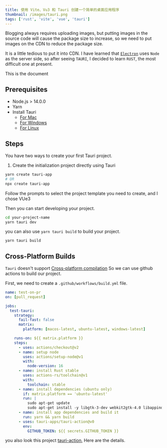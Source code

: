 ```yaml
---
title: 使用 Vite、Vu3 和 Tauri 创建一个简单的桌面应用程序
thumbnail: /images/tauri.png
tags: ['rust', 'vite', 'vue', 'tauri']
---
```


Blogging always requires uploading images, but putting images in the source code will cause the package size to increase, so we need to put images on the CDN to reduce the package size.

It is a little tedious to put it into CDN. I have learned that [`Electron`](https://www.electronjs.org/) uses `Node` as the server side, so after seeing `TAURI`, I decided to learn `RUST`, the most difficult one at present.

This is the document

## Prerequisites

- Node.js > 14.0.0
- Yarn
- Install Tauri
  - [For Mac](https://tauri.studio/v1/guides/getting-started/prerequisites#setting-up-macos)
  - [For Windows](https://tauri.studio/v1/guides/getting-started/prerequisites#setting-up-windows)
  - [For Linux](https://tauri.studio/v1/guides/getting-started/prerequisites#setting-up-linux)

## Steps

You have two ways to create your first Tauri project.

1. Create the initialization project directly using Tauri

```bash
yarn create tauri-app
# OR
npx create tauri-app
```

Follow the prompts to select the project template you need to create, and I chose VUe3

Then you can start developing your project.

```bash
cd your-project-name
yarn tauri dev
```

you can also use `yarn tauri build` to build your project.

```bash
yarn tauri build
```

## Cross-Platform Builds

`Tauri` doesn't support [Cross-platform compilation](https://github.com/tauri-apps/tauri/issues/1114#issuecomment-777948205) So we can use github actions to build our project.

First, we need to create a `.github/workflows/build.yml` file.

```yaml
name: test-on-pr
on: [pull_request]

jobs:
  test-tauri:
    strategy:
      fail-fast: false
      matrix:
        platform: [macos-latest, ubuntu-latest, windows-latest]

    runs-on: ${{ matrix.platform }}
    steps:
      - uses: actions/checkout@v2
      - name: setup node
        uses: actions/setup-node@v1
        with:
          node-version: 16
      - name: install Rust stable
        uses: actions-rs/toolchain@v1
        with:
          toolchain: stable
      - name: install dependencies (ubuntu only)
        if: matrix.platform == 'ubuntu-latest'
        run: |
          sudo apt-get update
          sudo apt-get install -y libgtk-3-dev webkit2gtk-4.0 libappindicator3-dev librsvg2-dev patchelf
      - name: install app dependencies and build it
        run: yarn && yarn build
      - uses: tauri-apps/tauri-action@v0
        env:
          GITHUB_TOKEN: ${{ secrets.GITHUB_TOKEN }}
```

you also look this project [tauri-action](https://github.com/tauri-apps/tauri-action), Here are the details.
